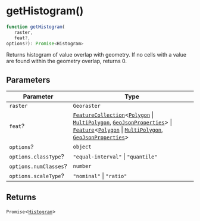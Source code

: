 # getHistogram()

```ts
function getHistogram(
   raster, 
   feat?, 
options?): Promise<Histogram>
```

Returns histogram of value overlap with geometry.  If no cells with a value are found within the geometry overlap, returns 0.

## Parameters

| Parameter | Type |
| ------ | ------ |
| `raster` | `Georaster` |
| `feat`? | [`FeatureCollection`](../interfaces/FeatureCollection.md)\<[`Polygon`](../interfaces/Polygon.md) \| [`MultiPolygon`](../interfaces/MultiPolygon.md), [`GeoJsonProperties`](../type-aliases/GeoJsonProperties.md)\> \| [`Feature`](../interfaces/Feature.md)\<[`Polygon`](../interfaces/Polygon.md) \| [`MultiPolygon`](../interfaces/MultiPolygon.md), [`GeoJsonProperties`](../type-aliases/GeoJsonProperties.md)\> |
| `options`? | `object` |
| `options.classType`? | `"equal-interval"` \| `"quantile"` |
| `options.numClasses`? | `number` |
| `options.scaleType`? | `"nominal"` \| `"ratio"` |

## Returns

`Promise`\<[`Histogram`](../interfaces/Histogram.md)\>
